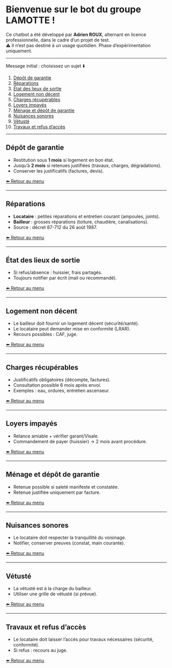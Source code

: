 # Bienvenue sur le bot du groupe LAMOTTE !

Ce chatbot a été développé par **Adrien ROUX**, alternant en licence professionnelle, dans le cadre d’un projet de test.  
⚠️ Il n’est pas destiné à un usage quotidien. Phase d’expérimentation uniquement.  

---

Message initial : choisissez un sujet ⬇️

1. [Dépôt de garantie](#dépôt-de-garantie)  
2. [Réparations](#réparations)  
3. [État des lieux de sortie](#état-des-lieux-de-sortie)  
4. [Logement non décent](#logement-non-décent)  
5. [Charges récupérables](#charges-récupérables)  
6. [Loyers impayés](#loyers-impayés)  
7. [Ménage et dépôt de garantie](#ménage-et-dépôt-de-garantie)  
8. [Nuisances sonores](#nuisances-sonores)  
9. [Vétusté](#vétusté)  
10. [Travaux et refus d’accès](#travaux-et-refus-daccès)  

---

## Dépôt de garantie
- Restitution sous **1 mois** si logement en bon état.  
- Jusqu’à **2 mois** si retenues justifiées (travaux, charges, dégradations).  
- Conserver les justificatifs (factures, devis).  

[⬅️ Retour au menu](#bienvenue-sur-le-bot-du-groupe-lamotte)

---

## Réparations
- **Locataire** : petites réparations et entretien courant (ampoules, joints).  
- **Bailleur** : grosses réparations (toiture, chaudière, canalisations).  
- Source : décret 87-712 du 26 août 1987.  

[⬅️ Retour au menu](#bienvenue-sur-le-bot-du-groupe-lamotte)

---

## État des lieux de sortie
- Si refus/absence : huissier, frais partagés.  
- Toujours notifier par écrit (mail ou recommandé).  

[⬅️ Retour au menu](#bienvenue-sur-le-bot-du-groupe-lamotte)

---

## Logement non décent
- Le bailleur doit fournir un logement décent (sécurité/santé).  
- Le locataire peut demander mise en conformité (LRAR).  
- Recours possibles : CAF, juge.  

[⬅️ Retour au menu](#bienvenue-sur-le-bot-du-groupe-lamotte)

---

## Charges récupérables
- Justificatifs obligatoires (décompte, factures).  
- Consultation possible 6 mois après envoi.  
- Exemples : eau, ordures, entretien ascenseur.  

[⬅️ Retour au menu](#bienvenue-sur-le-bot-du-groupe-lamotte)

---

## Loyers impayés
- Relance amiable + vérifier garant/Visale.  
- Commandement de payer (huissier) → 2 mois avant procédure.  

[⬅️ Retour au menu](#bienvenue-sur-le-bot-du-groupe-lamotte)

---

## Ménage et dépôt de garantie
- Retenue possible si saleté manifeste et constatée.  
- Retenue justifiée uniquement par facture.  

[⬅️ Retour au menu](#bienvenue-sur-le-bot-du-groupe-lamotte)

---

## Nuisances sonores
- Le locataire doit respecter la tranquillité du voisinage.  
- Notifier, conserver preuves (constat, main courante).  

[⬅️ Retour au menu](#bienvenue-sur-le-bot-du-groupe-lamotte)

---

## Vétusté
- La vétusté est à la charge du bailleur.  
- Utiliser une grille de vétusté (si prévue).  

[⬅️ Retour au menu](#bienvenue-sur-le-bot-du-groupe-lamotte)

---

## Travaux et refus d’accès
- Le locataire doit laisser l’accès pour travaux nécessaires (sécurité, conformité).  
- Si refus : recours au juge.  

[⬅️ Retour au menu](#bienvenue-sur-le-bot-du-groupe-lamotte)
